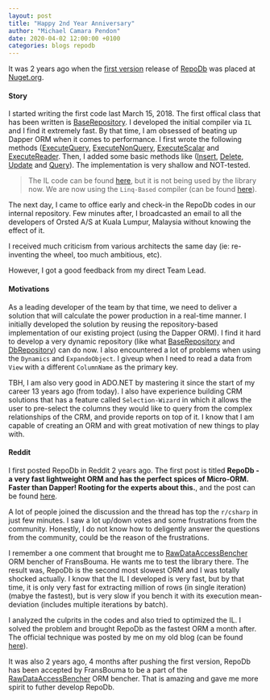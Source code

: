 ```yaml
---
layout: post
title: "Happy 2nd Year Anniversary"
author: "Michael Camara Pendon"
date: 2020-04-02 12:00:00 +0100
categories: blogs repodb
---
```


It was 2 years ago when the [first version](https://www.nuget.org/packages/RepoDb/1.0.0) release of [RepoDb](https://github.com/mikependon/RepoDb) was placed at [Nuget.org](https://www.nuget.org/packages/RepoDb).

#### Story

I started writing the first code last March 15, 2018. The first offical class that has been written is [BaseRepository](/class/baserepository). I developed the initial compiler via `IL` and I find it extremely fast. By that time, I am obsessed of beating up Dapper ORM when it comes to performance. I first wrote the following methods ([ExecuteQuery](/operation/executequery), [ExecuteNonQuery](/operation/executenonquery), [ExecuteScalar](/operation/executescalar) and [ExecuteReader](/operation/executescalar). Then, I added some basic methods like ([Insert](/operation/insert), [Delete](/operation/delete), [Update](/operation/update) and [Query](/operation/query)). The implementation is very shallow and NOT-tested.

> The IL code can be found [here](https://github.com/mikependon/RepoDb/blob/master/RepoDb.Core/RepoDb/Reflection/DelegateFactory.cs), but it is not being used by the library now. We are now using the `Linq-Based` compiler (can be found [here](https://github.com/mikependon/RepoDb/blob/master/RepoDb.Core/RepoDb/Reflection/FunctionFactory.cs)).

The next day, I came to office early and check-in the RepoDb codes in our internal repository. Few minutes after, I broadcasted an email to all the developers of Orsted A/S at Kuala Lumpur, Malaysia without knowing the effect of it.

I received much criticism from various architects the same day (ie: re-inventing the wheel, too much ambitious, etc).

However, I got a good feedback from my direct Team Lead.

#### Motivations

As a leading developer of the team by that time, we need to deliver a solution that will calculate the power production in a real-time manner. I initially developed the solution by reusing the repository-based implementation of our existing project (using the Dapper ORM). I find it hard to develop a very dynamic repository (like what [BaseRepository](/class/baserepository) and [DbRepository](/class/dbrepository)) can do now. I also encountered a lot of problems when using the `Dynamics` and `ExpandoObject`. I giveup when I need to read a data from `View` with a different `ColumnName` as the primary key.

TBH, I am also very good in ADO.NET by mastering it since the start of my career 13 years ago (from today). I also have experience building CRM solutions that has a feature called `Selection-Wizard` in which it allows the user to pre-select the columns they would like to query from the complex relationships of the CRM, and provide reports on top of it. I know that I am capable of creating an ORM and with great motivation of new things to play with.

#### Reddit

I first posted RepoDb in Reddit 2 years ago. The first post is titled **RepoDb - a very fast lightweight ORM and has the perfect spices of Micro-ORM. Faster than Dapper! Rooting for the experts about this.**, and the post can be found [here](https://www.reddit.com/r/csharp/comments/8y5pm3/repodb_a_very_fast_lightweight_orm_and_has_the/).

A lot of people joined the discussion and the thread has top the `r/csharp` in just few minutes. I saw a lot up/down votes and some frustrations from the community. Honestly, I do not know how to deligently answer the questions from the community, could be the reason of the frustrations.

I remember a one comment that brought me to [RawDataAccessBencher](https://github.com/FransBouma/RawDataAccessBencher) ORM bencher of FransBouma. He wants me to test the library there. The result was, RepoDb is the second most slowest ORM and I was totally shocked actually. I know that the IL I developed is very fast, but by that time, it is only very fast for extracting million of rows (in single iteration) (mabye the fastest), but is very slow if you bench it with its execution mean-deviation (includes multiple iterations by batch).

I analyzed the culprits in the codes and also tried to optimized the IL. I solved the problem and brought RepoDb as the fastest ORM a month after. The official technique was posted by me on my old blog (can be found [here](https://codesdirectory.blogspot.com/2018/09/repodb-net-lightweight-orm-library.html)).

It was also 2 years ago, 4 months after pushing the first version, RepoDb has been accepted by FransBouma to be a part of the [RawDataAccessBencher](https://github.com/FransBouma/RawDataAccessBencher) ORM bencher. That is amazing and gave me more spirit to futher develop RepoDb.


